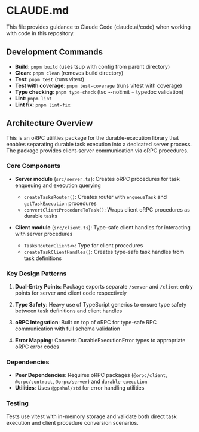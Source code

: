 # CLAUDE.md

This file provides guidance to Claude Code (claude.ai/code) when working with code in this repository.

## Development Commands

- **Build**: `pnpm build` (uses tsup with config from parent directory)
- **Clean**: `pnpm clean` (removes build directory)
- **Test**: `pnpm test` (runs vitest)
- **Test with coverage**: `pnpm test-coverage` (runs vitest with coverage)
- **Type checking**: `pnpm type-check` (tsc --noEmit + typedoc validation)
- **Lint**: `pnpm lint`
- **Lint fix**: `pnpm lint-fix`

## Architecture Overview

This is an oRPC utilities package for the durable-execution library that enables separating durable task execution into a dedicated server process. The package provides client-server communication via oRPC procedures.

### Core Components

- **Server module** (`src/server.ts`): Creates oRPC procedures for task enqueuing and execution querying
  - `createTasksRouter()`: Creates router with `enqueueTask` and `getTaskExecution` procedures
  - `convertClientProcedureToTask()`: Wraps client oRPC procedures as durable tasks

- **Client module** (`src/client.ts`): Type-safe client handles for interacting with server procedures
  - `TasksRouterClient<>`: Type for client procedures
  - `createTaskClientHandles()`: Creates type-safe task handles from task definitions

### Key Design Patterns

1. **Dual-Entry Points**: Package exports separate `/server` and `/client` entry points for server and client code respectively

2. **Type Safety**: Heavy use of TypeScript generics to ensure type safety between task definitions and client handles

3. **oRPC Integration**: Built on top of oRPC for type-safe RPC communication with full schema validation

4. **Error Mapping**: Converts DurableExecutionError types to appropriate oRPC error codes

### Dependencies

- **Peer Dependencies**: Requires oRPC packages (`@orpc/client`, `@orpc/contract`, `@orpc/server`) and `durable-execution`
- **Utilities**: Uses `@gpahal/std` for error handling utilities

### Testing

Tests use vitest with in-memory storage and validate both direct task execution and client procedure conversion scenarios.
